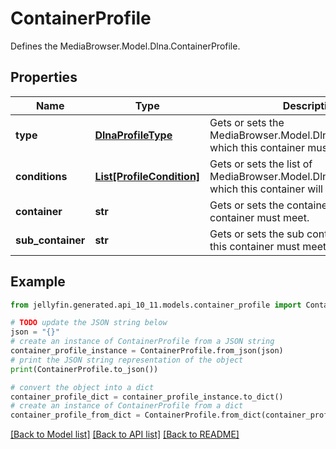# ContainerProfile

Defines the MediaBrowser.Model.Dlna.ContainerProfile.

## Properties

Name | Type | Description | Notes
------------ | ------------- | ------------- | -------------
**type** | [**DlnaProfileType**](DlnaProfileType.md) | Gets or sets the MediaBrowser.Model.Dlna.DlnaProfileType which this container must meet. | [optional] 
**conditions** | [**List[ProfileCondition]**](ProfileCondition.md) | Gets or sets the list of MediaBrowser.Model.Dlna.ProfileCondition which this container will be applied to. | [optional] 
**container** | **str** | Gets or sets the container(s) which this container must meet. | [optional] 
**sub_container** | **str** | Gets or sets the sub container(s) which this container must meet. | [optional] 

## Example

```python
from jellyfin.generated.api_10_11.models.container_profile import ContainerProfile

# TODO update the JSON string below
json = "{}"
# create an instance of ContainerProfile from a JSON string
container_profile_instance = ContainerProfile.from_json(json)
# print the JSON string representation of the object
print(ContainerProfile.to_json())

# convert the object into a dict
container_profile_dict = container_profile_instance.to_dict()
# create an instance of ContainerProfile from a dict
container_profile_from_dict = ContainerProfile.from_dict(container_profile_dict)
```
[[Back to Model list]](../README.md#documentation-for-models) [[Back to API list]](../README.md#documentation-for-api-endpoints) [[Back to README]](../README.md)



